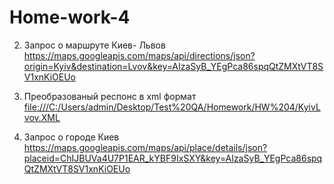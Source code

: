 # Home-work-4
2. Запрос о маршруте Киев-  Львов
<https://maps.googleapis.com/maps/api/directions/json?origin=Kyiv&destination=Lvov&key=AIzaSyB_YEgPca86spqQtZMXtVT8SV1xnKiOEUo>

3. Преобразованый респонс в xml формат 
<file:///C:/Users/admin/Desktop/Test%20QA/Homework/HW%204/KyivLvov.XML>

4.  Запрос о городе Киев
<https://maps.googleapis.com/maps/api/place/details/json?placeid=ChIJBUVa4U7P1EAR_kYBF9IxSXY&key=AIzaSyB_YEgPca86spqQtZMXtVT8SV1xnKiOEUo>
